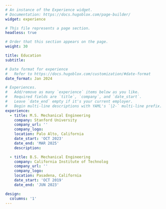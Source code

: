 ```yaml
---
# An instance of the Experience widget.
# Documentation: https://docs.hugoblox.com/page-builder/
widget: experience

# This file represents a page section.
headless: true

# Order that this section appears on the page.
weight: 30

title: Education
subtitle:

# Date format for experience
#   Refer to https://docs.hugoblox.com/customization/#date-format
date_format: Jan 2024

# Experiences.
#   Add/remove as many `experience` items below as you like.
#   Required fields are `title`, `company`, and `date_start`.
#   Leave `date_end` empty if it's your current employer.
#   Begin multi-line descriptions with YAML's `|2-` multi-line prefix.
experience:
  - title: M.S. Mechanical Engineering
    company: Stanford University
    company_url: ''
    company_logo:
    location: Palo Alto, California
    date_start: 'OCT 2023'
    date_end: 'MAR 2025'
    description:

  - title: B.S. Mechanical Engineering
    company: California Institute of Technolog
    company_url: ''
    company_logo:
    location: Pasadena, California
    date_start: 'OCT 2019'
    date_end: 'JUN 2023'

design:
  columns: '1'
---
```

